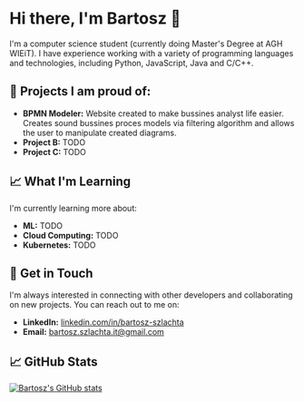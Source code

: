# Hi there, I'm Bartosz 👋

I'm a computer science student (currently doing Master's Degree at AGH WIEiT). I have experience working with a variety of programming languages and technologies, including Python, JavaScript, Java and C/C++.

## 🚀 Projects I am proud of:

- **BPMN Modeler:** Website created to make bussines analyst life easier. Creates sound bussines proces models via filtering algorithm and allows the user to manipulate created diagrams.
- **Project B:** TODO
- **Project C:** TODO

## 📈 What I'm Learning

I'm currently learning more about:

- **ML:** TODO
- **Cloud Computing:** TODO
- **Kubernetes:** TODO

## 💬 Get in Touch

I'm always interested in connecting with other developers and collaborating on new projects. You can reach out to me on:

- **LinkedIn:** [linkedin.com/in/bartosz-szlachta](https://www.linkedin.com/in/bartosz-szlachta-00975a265/)
- **Email:** bartosz.szlachta.it@gmail.com

## 📈 GitHub Stats

[![Bartosz's GitHub stats](https://github-readme-stats.vercel.app/api?username=bszlacht)](https://github.com/bszlacht/github-readme-stats)
